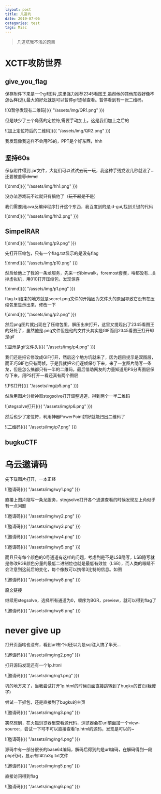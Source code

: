 ```yaml
---
layout: post
title: 几道坑
date: 2019-07-06
categories: test
tags: Misc
---
```


>    几道坑我不浅的题目

# XCTF攻防世界

##   give_you_flag

保存附件下来是一个gif图片,这里强力推荐2345看图王,~~虽然他的其他东西好像不怎么样~~(逃),最大的好处就是可以暂停gif逐帧查看。暂停看到有一张二维码。

![Q暂停发现有二维码]({{ "/assets/img/QR1.png" }})

但是缺少了三个角落的定位符,需要手动加上。这是我们加上之后的

![加上定位符后的二维码]({{ "/assets/img/QR2.png" }})

我发现像我这样不会用PS的，PPT是个好东西，hhh

##   坚持60s

保存附件得到.jar文件，大佬们可以试试去玩一玩，我这种手残党没几秒就没了...还要被羞辱~~dnmd~~

![dnmd]({{ "/assets/img/hh1.png" }})

没办法游戏玩不过就只有搞他了（~~玩不起是不是~~）

我们需要用java反编译程序打开这个东西，我百度到的是jd-gui,找到关键的代码

![dnmd]({{ "/assets/img/hh2.png" }})

##   SimpelRAR

![dnmd]({{ "/assets/img/p9.png" }})

先打开压缩包，只有一个flag.txt显示的是没有flag

![dnmd]({{ "/assets/img/p10.png" }})

然后给他上了我的一条龙服务，先来一份binwalk，foremost套餐，啥都没有...关掉虚拟机，用010打开压缩包，发现惊喜

![dnmd]({{ "/assets/img/p1.png" }})

flag.txt结束的地方就是secret.png文件的开始因为文件头的原因导致它没有在压缩包里显示出来，修改一下

![dnmd]({{ "/assets/img/p2.png" }})

然后png图片就出现在了压缩包里，解压出来打开，这里又提现出了2345看图王的好处了，虽然他是.png文件但是他的文件头其实是GIF而用2345看图王打开却是gif

![显示是gif文件头]({{ "/assets/img/p4.png" }})

我们还是把它修改成GIF打开，然后这个地方坑就来了，因为题目提示是双图层，而正巧GIF也只有两帧，于是我就把它们逐帧保存下来，来了一套图片隐写一条龙，但是怎么搞都只有一半的二维码，最后借助网友的力量知道用PS分离图层保存下来，用PS打开一看还真有两个图层

![PS打开]({{ "/assets/img/p5.png" }})

然后用图片分析神器stegsolve打开调整通道，得到两个一半二维码

![stegsolve打开]({{ "/assets/img/p6.png" }})

然后也少了定位符，利用~~神器~~PowerPoint拼好就能扫出二维码了

![二维码]({{ "/assets/img/p7.png" }})

## bugkuCTF

#   乌云邀请码

先下载图片打开，一本正经

![邀请码]({{ "/assets/img/wy1.png" }})

直接上图片隐写一条龙服务，stegsolve打开各个通道查看的时候发现左上角似乎有一点问题

![邀请码]({{ "/assets/img/wy2.png" }})

![邀请码]({{ "/assets/img/wy3.png" }})

![邀请码]({{ "/assets/img/wy4.png" }})

![邀请码]({{ "/assets/img/wy5.png" }})

而且只有每个颜色的0号通道有这样的问题，考虑到是不是LSB隐写，LSB隐写就是修改RGB颜色分量的最低二进制位也就是最低有效位（LSB），而人类的眼睛不会注意到这前后的变化，每个像数可以携带3比特的信息。如图

![邀请码]({{ "/assets/img/wy8.png" }})

<a href="https://segmentfault.com/a/1190000016223897" target="_blank">原文链接</a>

继续用stegsolve，选择所有通道为0，顺序为BGR，preview，就可以得到flag了

![邀请码]({{ "/assets/img/wy6.png" }})

#   never give up

打开页面啥也没有，看到url有个id还以为是sql注入搞了半天...

![邀请码]({{ "/assets/img/ng2.png" }})

打开源码发现还有一个1p.html

![邀请码]({{ "/assets/img/ng1.png" }})

坑的地方来了，当我尝试打开1p.html的时候页面直接跳转到了bugku的首页(~~我傻了~~)

尝试一下抓包，还是直接到了bugku的主页

![邀请码]({{ "/assets/img/ng3.png" }})

突然想到，在火狐浏览器里查看源代码，浏览器会在url前面加一个view-source:，尝试一下可不可以直接查看1p.html的源码，发现是可以的~

![邀请码]({{ "/assets/img/ng4.png" }})

源码中有一部分很长的base64编码，解码后得到的是url编码，在解码得到一段php代码，显示有f4l2a3g.txt文件

![邀请码]({{ "/assets/img/ng5.png" }})

直接访问得到flag

![邀请码]({{ "/assets/img/ng6.png" }})